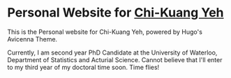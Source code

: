 # Personal Website for [Chi-Kuang Yeh](https://uwaterloo.ca/statistics-and-actuarial-science/about/people/c26yeh)

This is the Personal website for Chi-Kuang Yeh, powered by Hugo's Avicenna Theme.

Currently, I am second year PhD Candidate at the University of Waterloo, Department of Statistics and Acturial Science. Cannot believe that I'll enter to my third year of my doctoral time soon. Time flies!
